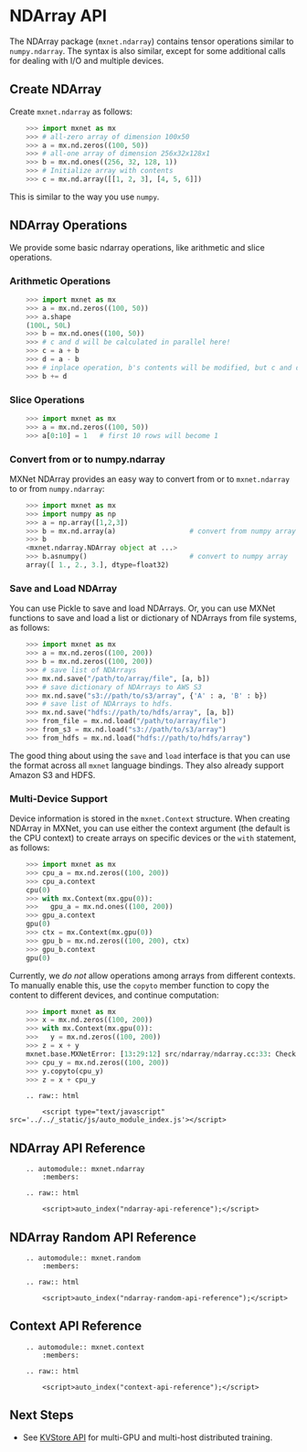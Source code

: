 # NDArray API


The NDArray package (`mxnet.ndarray`) contains tensor operations similar to `numpy.ndarray`. The syntax is also similar, except for some additional calls for dealing with I/O and multiple devices.

## Create NDArray

Create `mxnet.ndarray` as follows:

```python
    >>> import mxnet as mx
    >>> # all-zero array of dimension 100x50
    >>> a = mx.nd.zeros((100, 50))
    >>> # all-one array of dimension 256x32x128x1
    >>> b = mx.nd.ones((256, 32, 128, 1))
    >>> # Initialize array with contents
    >>> c = mx.nd.array([[1, 2, 3], [4, 5, 6]])
```
This is similar to the way you use `numpy`.
## NDArray Operations

We provide some basic ndarray operations, like arithmetic and slice operations.

### Arithmetic Operations

```python
    >>> import mxnet as mx
    >>> a = mx.nd.zeros((100, 50))
    >>> a.shape
    (100L, 50L)
    >>> b = mx.nd.ones((100, 50))
    >>> # c and d will be calculated in parallel here!
    >>> c = a + b
    >>> d = a - b
    >>> # inplace operation, b's contents will be modified, but c and d won't be affected.
    >>> b += d
```

### Slice Operations

```python
    >>> import mxnet as mx
    >>> a = mx.nd.zeros((100, 50))
    >>> a[0:10] = 1   # first 10 rows will become 1
```

### Convert from or to numpy.ndarray

MXNet NDArray provides an easy way to convert from or to `mxnet.ndarray` to or from `numpy.ndarray`:

```python
    >>> import mxnet as mx
    >>> import numpy as np
    >>> a = np.array([1,2,3])
    >>> b = mx.nd.array(a)                  # convert from numpy array
    >>> b
    <mxnet.ndarray.NDArray object at ...>
    >>> b.asnumpy()                         # convert to numpy array
    array([ 1., 2., 3.], dtype=float32)
```

### Save and Load NDArray

You can use Pickle to save and load NDArrays.
Or, you can use MXNet functions to save and load a list or dictionary of NDArrays from file systems, as follows:

```python
    >>> import mxnet as mx
    >>> a = mx.nd.zeros((100, 200))
    >>> b = mx.nd.zeros((100, 200))
    >>> # save list of NDArrays
    >>> mx.nd.save("/path/to/array/file", [a, b])
    >>> # save dictionary of NDArrays to AWS S3
    >>> mx.nd.save("s3://path/to/s3/array", {'A' : a, 'B' : b})
    >>> # save list of NDArrays to hdfs.
    >>> mx.nd.save("hdfs://path/to/hdfs/array", [a, b])
    >>> from_file = mx.nd.load("/path/to/array/file")
    >>> from_s3 = mx.nd.load("s3://path/to/s3/array")
    >>> from_hdfs = mx.nd.load("hdfs://path/to/hdfs/array")
```
The good thing about using the `save` and `load` interface is that you can use the format across all `mxnet` language bindings. They also already support Amazon S3 and HDFS.

### Multi-Device Support

Device information is stored in the `mxnet.Context` structure. When creating NDArray in MXNet, you can use either the context argument (the default is the CPU context) to create arrays on specific devices or the `with` statement, as follows:

```python
    >>> import mxnet as mx
    >>> cpu_a = mx.nd.zeros((100, 200))
    >>> cpu_a.context
    cpu(0)
    >>> with mx.Context(mx.gpu(0)):
    >>>   gpu_a = mx.nd.ones((100, 200))
    >>> gpu_a.context
    gpu(0)
    >>> ctx = mx.Context(mx.gpu(0))
    >>> gpu_b = mx.nd.zeros((100, 200), ctx)
    >>> gpu_b.context
    gpu(0)
```

Currently, we *do not* allow operations among arrays from different contexts. To manually enable this, use the `copyto` member function to copy the content to different devices, and continue computation:

```python
    >>> import mxnet as mx
    >>> x = mx.nd.zeros((100, 200))
    >>> with mx.Context(mx.gpu(0)):
    >>>   y = mx.nd.zeros((100, 200))
    >>> z = x + y
    mxnet.base.MXNetError: [13:29:12] src/ndarray/ndarray.cc:33: Check failed: lhs.ctx() == rhs.ctx() operands context mismatch
    >>> cpu_y = mx.nd.zeros((100, 200))
    >>> y.copyto(cpu_y)
    >>> z = x + cpu_y
```

```eval_rst
    .. raw:: html

        <script type="text/javascript" src='../../_static/js/auto_module_index.js'></script>
```

## NDArray API Reference


```eval_rst
    .. automodule:: mxnet.ndarray
        :members:

    .. raw:: html

        <script>auto_index("ndarray-api-reference");</script>
```

## NDArray Random API Reference


```eval_rst
    .. automodule:: mxnet.random
        :members:

    .. raw:: html

        <script>auto_index("ndarray-random-api-reference");</script>
```


## Context API Reference


```eval_rst
    .. automodule:: mxnet.context
        :members:

    .. raw:: html

        <script>auto_index("context-api-reference");</script>
```

## Next Steps
* See [KVStore API](kvstore.md) for multi-GPU and multi-host distributed training.
